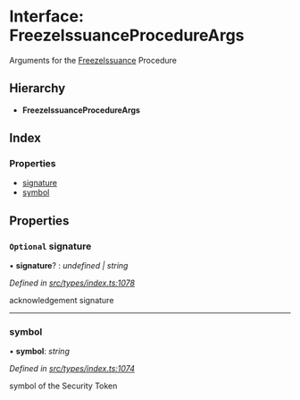 # Interface: FreezeIssuanceProcedureArgs

Arguments for the [FreezeIssuance](../enums/_types_index_.proceduretype.md#freezeissuance) Procedure

## Hierarchy

* **FreezeIssuanceProcedureArgs**

## Index

### Properties

* [signature](_types_index_.freezeissuanceprocedureargs.md#optional-signature)
* [symbol](_types_index_.freezeissuanceprocedureargs.md#symbol)

## Properties

### `Optional` signature

• **signature**? : *undefined | string*

*Defined in [src/types/index.ts:1078](https://github.com/PolymathNetwork/polymath-sdk/blob/fb8c7c9/src/types/index.ts#L1078)*

acknowledgement signature

___

###  symbol

• **symbol**: *string*

*Defined in [src/types/index.ts:1074](https://github.com/PolymathNetwork/polymath-sdk/blob/fb8c7c9/src/types/index.ts#L1074)*

symbol of the Security Token
